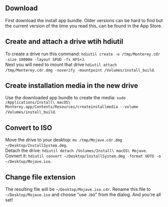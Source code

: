 ## Download
First download the install app bundle. Older versions can be hard to find but the current version of the time you read this, can be found in the App Store.

## Create and attach a drive wtih hdiutil
To create a drive run this command: `hdiutil create -o /tmp/Monterey.cdr -size 18000m -layout SPUD -fs HFS+J`.  
Next you will need to mount that drive `hdiutil attach /tmp/Monterey.cdr.dmg -noverify -mountpoint /Volumes/install_build`.  

## Create installation media in the new drive
Use the downloaded app bundle to create the media: `sudo /Applications/Install\ macOS\ Monterey.app/Contents/Resources/createinstallmedia --volume /Volumes/install_build`.  

## Convert to ISO
Move the drive to your desktop: `mv /tmp/Mojave.cdr.dmg ~/Desktop/InstallSystem.dmg`.  
Detach the drive: `hdiutil detach /Volumes/Install\ macOS\ Mojave`.  
Covnert it: `hdiutil convert ~/Desktop/InstallSystem.dmg -format UDTO -o ~/Desktop/Mojave.iso`.  

## Change file extension
The resulting file will be `~/Desktop/Mojave.iso.cdr`. Rename this file to `~/Desktop/Mojave.iso` and choose "use .iso" from the dialog. And you're all set!
